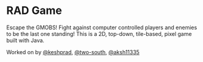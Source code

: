 # RAD Game
Escape the GMOBS! Fight against computer controlled players and enemies to be the last one standing! This is a 2D, top-down, tile-based, pixel game built with Java.

Worked on by <a href="https://github.com/keshprad" target="_blank">@keshprad</a>, <a href="https://github.com/two-south" target="_blank">@two-south</a>, <a href="https://github.com/aksh11335" target="_blank">@aksh11335</a>
